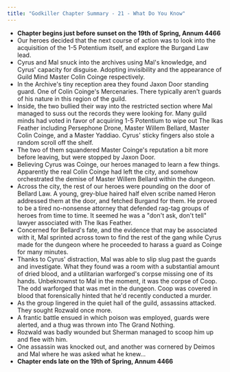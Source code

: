 ```yaml
---
title: "Godkiller Chapter Summary - 21 - What Do You Know"
---
```

- **Chapter begins just before sunset on the 19th of Spring, Annum 4466**
- Our heroes decided that the next course of action was to look into the acquisition of the 1-5 Potentium itself, and explore the Burgand Law lead.
- Cyrus and Mal snuck into the archives using Mal's knowledge, and Cyrus' capacity for disguise. Adopting invisibility and the appearance of Guild Mind Master Colin Coinge respectively.
- In the Archive's tiny reception area they found Jaxon Door standing guard. One of Colin Coinge's Mercenaries. There typically aren't guards of his nature in this region of the guild.
- Inside, the two bullied their way into the restricted section where Mal managed to suss out the records they were looking for. Many guild minds had voted in favor of acquiring 1-5 Potentium to wipe out The Ikas Feather including Persephone Drone, Master Willem Bellard, Master Colin Coinge, and a Master Yaddiao. Cyrus' sticky fingers also stole a random scroll off the shelf.
- The two of them squandered Master Coinge's reputation a bit more before leaving, but were stopped by Jaxon Door.
- Believing Cyrus was Coinge, our heroes managed to learn a few things. Apparently the real Colin Coinge had left the city, and somehow orchestrated the demise of Master Willem Bellard within the dungeon.
- Across the city, the rest of our heroes were pounding on the door of Bellard Law. A young, grey-blue haired half elven scribe named Heron addressed them at the door, and fetched Burgand for them. He proved to be a tired no-nonsense attorney that defended rag-tag groups of heroes from time to time. It seemed he was a "don't ask, don't tell" lawyer associated with The Ikas Feather.
- Concerned for Bellard's fate, and the evidence that may be associated with it, Mal sprinted across town to find the rest of the gang while Cyrus made for the dungeon where he proceeded to harass a guard as Coinge for many minutes.
- Thanks to Cyrus' distraction, Mal was able to slip slug past the guards and investigate. What they found was a room with a substantial amount of dried blood, and a utilitarian warforged's corpse missing one of its hands. Unbeknownst to Mal in the moment, it was the corpse of Coop. The odd warforged that was met in the dungeon. Coop was covered in blood that forensically hinted that he'd recently conducted a murder.
- As the group lingered in the quiet hall of the guild, assassins attacked. They sought Rozwald once more.
- A frantic battle ensued in which poison was employed, guards were alerted, and a thug was thrown into The Grand Nothing.
- Rozwald was badly wounded but Sherman managed to scoop him up and flee with him.
- One assassin was knocked out, and another was cornered by Deimos and Mal where he was asked what he knew...
- **Chapter ends late on the 19th of Spring, Annum 4466**